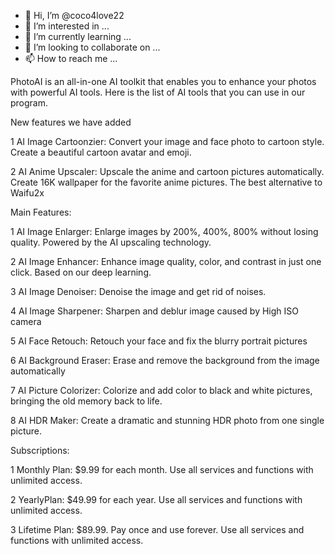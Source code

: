 - 👋 Hi, I’m @coco4love22
- 👀 I’m interested in ...
- 🌱 I’m currently learning ...
- 💞️ I’m looking to collaborate on ...
- 📫 How to reach me ...

<!---
coco4love22/coco4love22 is a ✨ special ✨ repository because its `README.md` (this file) appears on your GitHub profile.
You can click the Preview link to take a look at your changes.
--->
PhotoAI is an all-in-one AI toolkit that enables you to enhance your photos with powerful AI tools. Here is the list of AI tools that you can use in our program.




New features we have added

1 AI Image Cartoonzier: Convert your image and face photo to cartoon style. Create a beautiful cartoon avatar and emoji.

2 AI Anime Upscaler: Upscale the anime and cartoon pictures automatically. Create 16K wallpaper for the favorite anime pictures. The best alternative to Waifu2x

 

Main Features:

1 AI Image Enlarger: Enlarge images by 200%, 400%, 800% without losing quality. Powered by the AI upscaling technology.

2 AI Image Enhancer: Enhance image quality, color, and contrast in just one click. Based on our deep learning.

3 AI Image Denoiser: Denoise the image and get rid of noises.

4 AI Image Sharpener: Sharpen and deblur image caused by High ISO camera

5 AI Face Retouch: Retouch your face and fix the blurry portrait pictures

6 AI Background Eraser: Erase and remove the background from the image automatically

7 AI Picture Colorizer: Colorize and add color to black and white pictures, bringing the old memory back to life.

8 AI HDR Maker: Create a dramatic and stunning HDR photo from one single picture.

 

Subscriptions:

1 Monthly Plan: $9.99 for each month. Use all services and functions with unlimited access.

2 YearlyPlan: $49.99 for each year. Use all services and functions with unlimited access.

3 Lifetime Plan: $89.99. Pay once and use forever. Use all services and functions with unlimited access.
